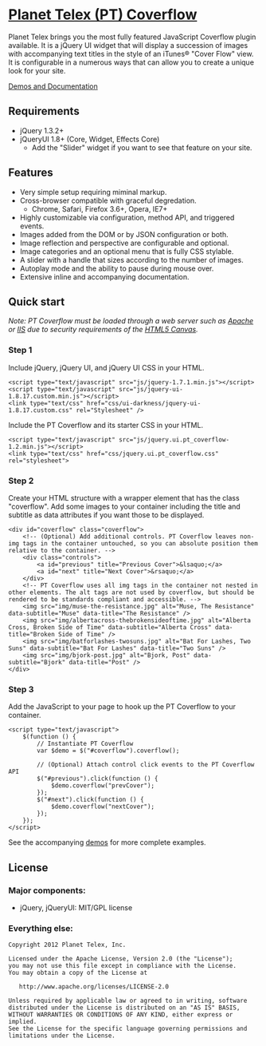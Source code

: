 # [Planet Telex (PT) Coverflow][1]

Planet Telex  brings you the most fully featured JavaScript Coverflow plugin available. It is a jQuery UI widget that will display a succession of images with accompanying text titles in the style of an iTunes&reg;
 "Cover Flow" view. It is configurable in a numerous ways that can allow you to create a unique look for your site.

[Demos and Documentation][1]

## Requirements
* jQuery 1.3.2+
* jQueryUI 1.8+ (Core, Widget, Effects Core)
	* Add the "Slider" widget if you want to see that feature on your site.


## Features

* Very simple setup requiring miminal markup.
* Cross-browser compatible with graceful degredation.
	* Chrome, Safari, Firefox 3.6+, Opera, IE7+
* Highly customizable via configuration, method API, and triggered events.
* Images added from the DOM or by JSON configuration or both.
* Image reflection and perspective are configurable and optional.
* Image categories and an optional menu that is fully CSS stylable.
* A slider with a handle that sizes according to the number of images.
* Autoplay mode and the ability to pause during mouse over.
* Extensive inline and accompanying documentation.


## Quick start

*Note: PT Coverflow must be loaded through a web server such as [Apache][4] or [IIS][5] due to security requirements of the [HTML5 Canvas][3].*

### Step 1

Include jQuery, jQuery UI, and jQuery UI CSS in your HTML.

	<script type="text/javascript" src="js/jquery-1.7.1.min.js"></script>
	<script type="text/javascript" src="js/jquery-ui-1.8.17.custom.min.js"></script>
    <link type="text/css" href="css/ui-darkness/jquery-ui-1.8.17.custom.css" rel="Stylesheet" />

Include the PT Coverflow and its starter CSS in your HTML.

	<script type="text/javascript" src="js/jquery.ui.pt_coverflow-1.2.min.js"></script>
	<link type="text/css" href="css/jquery.ui.pt_coverflow.css" rel="stylesheet">

### Step 2

Create your HTML structure with a wrapper element that has the class "coverflow".  Add some images to your container including the title and subtitle as data attributes if you want those to be displayed.

    <div id="coverflow" class="coverflow">
        <!-- (Optional) Add additional controls. PT Coverflow leaves non-img tags in the container untouched, so you can absolute position them relative to the container. -->
        <div class="controls">
            <a id="previous" title="Previous Cover">&lsaquo;</a>
            <a id="next" title="Next Cover">&rsaquo;</a>
        </div>
        <!-- PT Coverflow uses all img tags in the container not nested in other elements. The alt tags are not used by coverflow, but should be rendered to be standards compliant and accessible. -->
        <img src="img/muse-the-resistance.jpg" alt="Muse, The Resistance" data-subtitle="Muse" data-title="The Resistance" />
        <img src="img/albertacross-thebrokensideoftime.jpg" alt="Alberta Cross, Broken Side of Time" data-subtitle="Alberta Cross" data-title="Broken Side of Time" />
        <img src="img/batforlashes-twosuns.jpg" alt="Bat For Lashes, Two Suns" data-subtitle="Bat For Lashes" data-title="Two Suns" />
        <img src="img/bjork-post.jpg" alt="Bjork, Post" data-subtitle="Bjork" data-title="Post" />
    </div>

### Step 3

Add the JavaScript to your page to hook up the PT Coverflow to your container.

    <script type="text/javascript">
        $(function () {
            // Instantiate PT Coverflow
            var $demo = $("#coverflow").coverflow();

            // (Optional) Attach control click events to the PT Coverflow API
            $("#previous").click(function () {
                $demo.coverflow("prevCover");
            });
            $("#next").click(function () {
                $demo.coverflow("nextCover");
            });
        });
    </script>

See the accompanying [demos][2] for more complete examples.


## License

### Major components:

* jQuery, jQueryUI: MIT/GPL license

### Everything else:

    Copyright 2012 Planet Telex, Inc.

    Licensed under the Apache License, Version 2.0 (the "License");
    you may not use this file except in compliance with the License.
    You may obtain a copy of the License at

       http://www.apache.org/licenses/LICENSE-2.0

    Unless required by applicable law or agreed to in writing, software
    distributed under the License is distributed on an "AS IS" BASIS,
    WITHOUT WARRANTIES OR CONDITIONS OF ANY KIND, either express or implied.
    See the License for the specific language governing permissions and
    limitations under the License.

[1]: http://www.planettelex.net/tools/jquery-ui/pt-coverflow
[2]: http://www.planettelex.net/tools/jquery-ui/pt-coverflow/demos
[3]: http://www.w3schools.com/html/html5_canvas.asp
[4]: http://httpd.apache.org
[5]: http://www.iis.net
